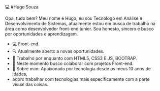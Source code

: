 💻 #Hugo Souza
    <p>Opa, tudo bem?
    Meu nome é Hugo, eu sou Tecnólogo em Análise e Desenvolvimento de Sistemas, 
    atualmente estou em busca de trabalho na área como desenvolvedor front-end junior.
    Sou honesto, sincero e busco por oportunidades e aprendizagem.</p>

<ul>
  <li>💻 Front-end.</li>
  <li>🔍 Atualmente aberto a novas oportunidades.</li>
  <li>📰 Trabalho por enquanto com HTML5, CSS3 E JS, BOOTRAP.</li>
  <li>📡 Neste momento busco colaborar com projetos Front-end.</li>
  <li>💬 Sobre mim: Apaixonado por tecnologia desde os meus 10 anos de idades,</li>
  <li>adoro trabalhar com tecnologias mais especificamente com a parte visual 
   das coisas.</li>
</ul>  


